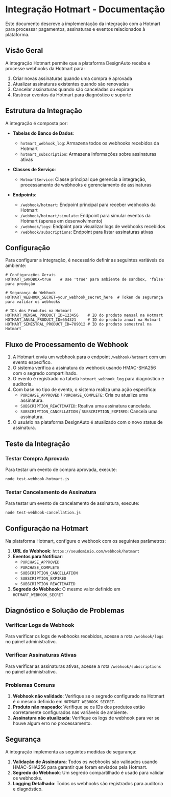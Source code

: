 # Integração Hotmart - Documentação

Este documento descreve a implementação da integração com a Hotmart para processar pagamentos, assinaturas e eventos relacionados à plataforma.

## Visão Geral

A integração Hotmart permite que a plataforma DesignAuto receba e processe webhooks da Hotmart para:

1. Criar novas assinaturas quando uma compra é aprovada
2. Atualizar assinaturas existentes quando são renovadas
3. Cancelar assinaturas quando são canceladas ou expiram
4. Rastrear eventos da Hotmart para diagnóstico e suporte

## Estrutura da Integração

A integração é composta por:

- **Tabelas do Banco de Dados**:
  - `hotmart_webhook_log`: Armazena todos os webhooks recebidos da Hotmart
  - `hotmart_subscription`: Armazena informações sobre assinaturas ativas

- **Classes de Serviço**:
  - `HotmartService`: Classe principal que gerencia a integração, processamento de webhooks e gerenciamento de assinaturas

- **Endpoints**:
  - `/webhook/hotmart`: Endpoint principal para receber webhooks da Hotmart
  - `/webhook/hotmart/simulate`: Endpoint para simular eventos da Hotmart (apenas em desenvolvimento)
  - `/webhook/logs`: Endpoint para visualizar logs de webhooks recebidos
  - `/webhook/subscriptions`: Endpoint para listar assinaturas ativas

## Configuração

Para configurar a integração, é necessário definir as seguintes variáveis de ambiente:

```
# Configurações Gerais
HOTMART_SANDBOX=true    # Use 'true' para ambiente de sandbox, 'false' para produção

# Segurança do Webhook
HOTMART_WEBHOOK_SECRET=your_webhook_secret_here  # Token de segurança para validar os webhooks

# IDs dos Produtos na Hotmart
HOTMART_MENSAL_PRODUCT_ID=123456    # ID do produto mensal na Hotmart
HOTMART_ANUAL_PRODUCT_ID=654321     # ID do produto anual na Hotmart
HOTMART_SEMESTRAL_PRODUCT_ID=789012 # ID do produto semestral na Hotmart
```

## Fluxo de Processamento de Webhook

1. A Hotmart envia um webhook para o endpoint `/webhook/hotmart` com um evento específico.
2. O sistema verifica a assinatura do webhook usando HMAC-SHA256 com o segredo compartilhado.
3. O evento é registrado na tabela `hotmart_webhook_log` para diagnóstico e auditoria.
4. Com base no tipo de evento, o sistema realiza uma ação específica:
   - `PURCHASE_APPROVED` / `PURCHASE_COMPLETE`: Cria ou atualiza uma assinatura.
   - `SUBSCRIPTION_REACTIVATED`: Reativa uma assinatura cancelada.
   - `SUBSCRIPTION_CANCELLATION` / `SUBSCRIPTION_EXPIRED`: Cancela uma assinatura.
5. O usuário na plataforma DesignAuto é atualizado com o novo status de assinatura.

## Teste da Integração

### Testar Compra Aprovada

Para testar um evento de compra aprovada, execute:

```bash
node test-webhook-hotmart.js
```

### Testar Cancelamento de Assinatura

Para testar um evento de cancelamento de assinatura, execute:

```bash
node test-webhook-cancellation.js
```

## Configuração na Hotmart

Na plataforma Hotmart, configure o webhook com os seguintes parâmetros:

1. **URL do Webhook**: `https://seudominio.com/webhook/hotmart`
2. **Eventos para Notificar**:
   - `PURCHASE_APPROVED`
   - `PURCHASE_COMPLETE`
   - `SUBSCRIPTION_CANCELLATION`
   - `SUBSCRIPTION_EXPIRED`
   - `SUBSCRIPTION_REACTIVATED`
3. **Segredo do Webhook**: O mesmo valor definido em `HOTMART_WEBHOOK_SECRET`

## Diagnóstico e Solução de Problemas

### Verificar Logs de Webhook

Para verificar os logs de webhooks recebidos, acesse a rota `/webhook/logs` no painel administrativo.

### Verificar Assinaturas Ativas

Para verificar as assinaturas ativas, acesse a rota `/webhook/subscriptions` no painel administrativo.

### Problemas Comuns

1. **Webhook não validado**: Verifique se o segredo configurado na Hotmart é o mesmo definido em `HOTMART_WEBHOOK_SECRET`.
2. **Produto não mapeado**: Verifique se os IDs dos produtos estão corretamente configurados nas variáveis de ambiente.
3. **Assinatura não atualizada**: Verifique os logs de webhook para ver se houve algum erro no processamento.

## Segurança

A integração implementa as seguintes medidas de segurança:

1. **Validação de Assinatura**: Todos os webhooks são validados usando HMAC-SHA256 para garantir que foram enviados pela Hotmart.
2. **Segredo do Webhook**: Um segredo compartilhado é usado para validar os webhooks.
3. **Logging Detalhado**: Todos os webhooks são registrados para auditoria e diagnóstico.